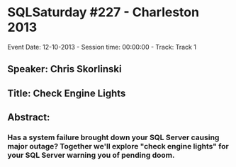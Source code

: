 # SQLSaturday #227 - Charleston 2013
Event Date: 12-10-2013 - Session time: 00:00:00 - Track: Track 1
## Speaker: Chris Skorlinski
## Title: Check Engine Lights
## Abstract:
### Has a system failure brought down your SQL Server causing major outage? Together we'll explore "check engine lights" for your SQL Server warning you of pending doom.

